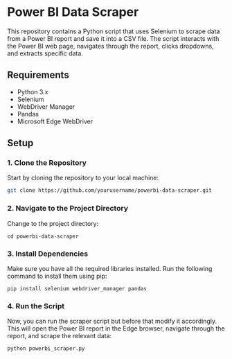 # Power BI Data Scraper

This repository contains a Python script that uses Selenium to scrape data from a Power BI report and save it into a CSV file. The script interacts with the Power BI web page, navigates through the report, clicks dropdowns, and extracts specific data.

## Requirements

- Python 3.x
- Selenium
- WebDriver Manager
- Pandas
- Microsoft Edge WebDriver

## Setup

### 1. Clone the Repository

Start by cloning the repository to your local machine:

```bash
git clone https://github.com/yourusername/powerbi-data-scraper.git

```

### 2. Navigate to the Project Directory
Change to the project directory:
```
cd powerbi-data-scraper
```
### 3. Install Dependencies
Make sure you have all the required libraries installed. Run the following command to install them using pip:
```
pip install selenium webdriver_manager pandas
```
### 4. Run the Script
Now, you can run the scraper script but before that modify it accordingly. This will open the Power BI report in the Edge browser, navigate through the report, and scrape the relevant data:
```
python powerbi_scraper.py
```
